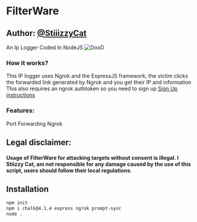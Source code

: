 # FilterWare
## Author: [@StiiizzyCat](github.com/StiizzyCat  "StiiizzyCat Github account")
An Ip Logger Coded In NodeJS
![DooD](https://user-images.githubusercontent.com/90114741/173221912-4c0cecd7-8913-442c-96a1-76acdf4b5575.png)


### How it works?
This IP logger uses Ngrok and the ExpressJS framework, the victim clicks the forwarded link generated by Ngrok and you get their IP and information
This also requires an ngrok authtoken so you need to sign up [Sign Up instructions]([github.com/StiizzyCat](https://ngrok.com/docs/getting-started)  "Get Started")

### Features:
Port Forwarding Ngrok

## Legal disclaimer:
#### Usage of FilterWare for attacking targets without consent is illegal. I Stiizzy Cat, am not responsible for any damage caused by the use of this script, users should follow their local regulations.

## Installation

```bash
npm init 
npm i chalk@4.1.4 express ngrok prompt-sync
node .
```
    
